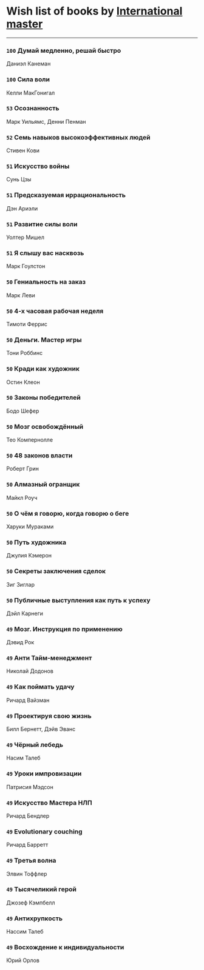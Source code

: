 # Wish list of books by [International master](http://vk.com/id74140988)
---

### `100` Думай медленно, решай быстро
Даниэл Канеман

### `100` Сила воли
Келли МакГонигал

### `53` Осознанность
Марк Уильямс, Денни Пенман

### `52` Семь навыков высокоэффективных людей
Стивен Кови

### `51` Искусство войны
Сунь Цзы

### `51` Предсказуемая иррациональность
Дэн Ариэли

### `51` Развитие силы воли
Уолтер Мишел

### `51` Я слышу вас насквозь
Марк Гоулстон

### `50` Гениальность на заказ
Марк Леви

### `50` 4-х часовая рабочая неделя
Тимоти Феррис

### `50` Деньги. Мастер игры
Тони Роббинс

### `50` Кради как художник
Остин Клеон

### `50` Законы победителей
Бодо Шефер

### `50` Мозг освобождённый
Тео Компернолле

### `50` 48 законов власти
Роберт Грин

### `50` Алмазный огранщик
Майкл Роуч

### `50` О чём я говорю, когда говорю о беге
Харуки Мураками

### `50` Путь художника
Джулия Кэмерон

### `50` Секреты заключения сделок
Зиг Зиглар

### `50` Публичные выступления как путь к успеху
Дэйл Карнеги

### `49` Мозг. Инструкция по применению
Дэвид Рок

### `49` Анти Тайм-менеджмент
Николай Додонов

### `49` Как поймать удачу
Ричард Вайзман

### `49` Проектируя свою жизнь
Билл Бернетт, Дэйв Эванс

### `49` Чёрный лебедь
Насим Талеб

### `49` Уроки импровизации
Патрисия Мэдсон

### `49` Искусство Мастера НЛП
Ричард Бендлер

### `49` Evolutionary couching
Ричард Барретт

### `49` Третья волна
Элвин Тоффлер

### `49` Тысячеликий герой
Джозеф Кэмпбелл

### `49` Антихрупкость
Нассим Талеб

### `49` Восхождение к индивидуальности
Юрий Орлов


